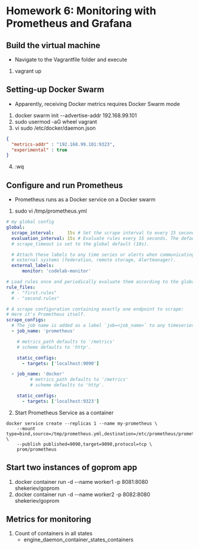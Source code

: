# Homework 6: Monitoring with Prometheus and Grafana

## Build the virtual machine
* Navigate to the Vagrantfile folder and execute
1. vagrant up

## Setting-up Docker Swarm
* Apparently, receiving Docker metrics requires Docker Swarm mode

1. docker swarm init --advertise-addr 192.168.99.101
2. sudo usermod -aG wheel vagrant
3. vi sudo /etc/docker/daemon.json
``` json
{
  "metrics-addr" : "192.168.99.101:9323",
  "experimental" : true
}
```
4. :wq

## Configure and run Prometheus
* Prometheus runs as a Docker service on a Docker swarm

1. sudo vi /tmp/prometheus.yml
``` yml
# my global config
global:
  scrape_interval:     15s # Set the scrape interval to every 15 seconds. Default is every 1 minute.
  evaluation_interval: 15s # Evaluate rules every 15 seconds. The default is every 1 minute.
  # scrape_timeout is set to the global default (10s).

  # Attach these labels to any time series or alerts when communicating with
  # external systems (federation, remote storage, Alertmanager).
  external_labels:
      monitor: 'codelab-monitor'

# Load rules once and periodically evaluate them according to the global 'evaluation_interval'.
rule_files:
  # - "first.rules"
  # - "second.rules"

# A scrape configuration containing exactly one endpoint to scrape:
# Here it's Prometheus itself.
scrape_configs:
  # The job name is added as a label `job=<job_name>` to any timeseries scraped from this config.
  - job_name: 'prometheus'

    # metrics_path defaults to '/metrics'
    # scheme defaults to 'http'.

    static_configs:
      - targets: ['localhost:9090']

  - job_name: 'docker'
         # metrics_path defaults to '/metrics'
         # scheme defaults to 'http'.

    static_configs:
      - targets: ['localhost:9323']
```
2. Start Prometheus Service as a container
``` shell
docker service create --replicas 1 --name my-prometheus \
    --mount type=bind,source=/tmp/prometheus.yml,destination=/etc/prometheus/prometheus.yml \
    --publish published=9090,target=9090,protocol=tcp \
    prom/prometheus
```

## Start two instances of goprom app
1. docker container run -d --name worker1 -p 8081:8080 shekeriev/goprom
2. docker container run -d --name worker2 -p 8082:8080 shekeriev/goprom

## Metrics for monitoring
1. Count of containers in all states
    - engine_daemon_container_states_containers
